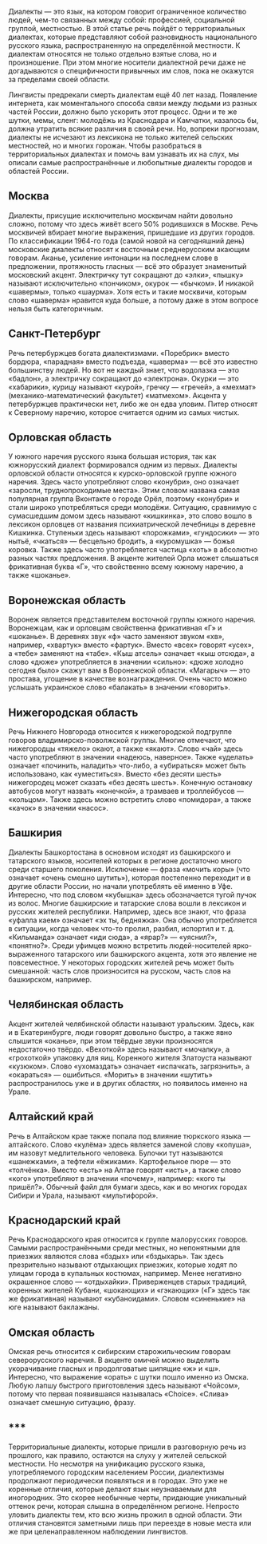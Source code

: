 Диалекты — это язык, на котором говорит ограниченное количество людей, чем-то связанных между собой: профессией, социальной группой, местностью. В этой статье речь пойдёт о территориальных диалектах, которые представляют собой разновидность национального русского языка, распространенную на определённой местности. К диалектам относятся не только отдельно взятые слова, но и произношение. При этом многие носители диалектной речи даже не догадываются о специфичности привычных им слов, пока не окажутся за пределами своей области. 

Лингвисты предрекали смерть диалектам ещё 40 лет назад. Появление интернета, как моментального способа связи между людьми из разных частей России, должно было ускорить этот процесс. Одни и те же шутки, мемы, сленг: молодёжь из Краснодара и Камчатки, казалось бы, должна утратить всякие различия в своей речи. Но, вопреки прогнозам, диалекты не исчезают из лексикона не только жителей сельских местностей, но и многих горожан. Чтобы разобраться в территориальных диалектах и помочь вам узнавать их на слух, мы описали самые распространённые и любопытные диалекты городов и областей России.

## Москва 

Диалекты, присущие исключительно москвичам найти довольно сложно, потому что здесь живёт всего 50% родившихся в Москве. Речь москвичей вбирает многие выражения, пришедшие из других городов. По классификации 1964-го года (самой новой на сегодняшний день) московские диалекты относят к восточным среднерусским акающим говорам. Аканье, усиление интонации на последнем слове в предложении, протяжность гласных — всё это образует знаменитый московский акцент. Электричку тут сокращают до «элки», «пышку» называют исключительно «пончиком», окурок — «бычком». И никакой «шавермы», только «шаурма». Хотя есть и такие москвичи, которым слово «шаверма» нравится куда больше, а потому даже в этом вопросе нельзя быть категоричным.

## Санкт-Петербург

Речь петербуржцев богата диалектизмами. «Поребрик» вместо бордюра, «парадная» вместо подъезда, «шаверма» — всё это известно большинству людей. Но вот не каждый знает, что водолазка — это «бадлон», а электричку сокращают до «электрона». Окурки — это «хабарики», курицу называют «курой», гречку — «гречей», а «мехмат» (механико-математический факультет) «матмехом». Акцента у петербуржцев практически нет, либо же он едва уловим. Питер относят к Северному наречию, которое считается одним из самых чистых.

## Орловская область 

У южного наречия русского языка большая история, так как южнорусский диалект формировался одним из первых. Диалекты орловской области относятся к курско-орловской группе южного наречия. Здесь часто употребляют слово «конубри», оно означает «заросли, труднопроходимые места». Этим словом названа самая популярная группа Вконтакте о городе Орёл, поэтому «конубри» и стали широко употребляться среди молодёжи. Ситуацию, сравнимую с сумасшедшим домом здесь называют «кишкинка», это слово вошло в лексикон орловцев от названия психиатрической лечебницы в деревне Кишкинка. Ступеньки здесь называют «порожками», «гундосики» — это нытьё, «чкаться» — бесцельно бродить, а «куромушка» — божья коровка. Также здесь часто употребляется частица «хоть» в абсолютно разных частях предложения. В акценте жителей Орла может слышаться фрикативная буква «Г», что свойственно всему южному наречию, а также «шоканье».

## Воронежская область 

Воронеж является представителем восточной группы южного наречия. Воронежцам, как и орловцам свойственна фрикативная «Г» и «шоканье». В деревнях звук «ф» часто заменяют звуком «хв», например, «хвартук» вместо «фартук». Вместо «всех» говорят «усех», а «тебе» заменяют на «табе». «Кыш атсель» означает «кыш отсюда», а слово «дюже» употребляется в значении «сильно»: «дюже холодно сегодня было» скажут вам в Воронежской области. «Магарыч» — это простава, угощение в качестве вознаграждения. Очень часто можно услышать украинское слово «балакать» в значении «говорить».

## Нижегородская область 

Речь Нижнего Новгорода относится к нижегородской подгруппе говоров владимирско-поволжской группы. Многие отмечают, что нижегородцы «тяжело» окают, а также «якают». Слово «чай» здесь часто употребляют в значении «надеюсь, наверное». Также «уделать» означает «починить, наладить» что-либо, а «убираться» может быть использовано, как «уместиться». Вместо «без десяти шесть» нижегородец может сказать «без десять шесть». Конечную остановку автобусов могут назвать «конечкой», а трамваев и троллейбусов — «кольцом». Также здесь можно встретить слово «помидора», а также «качок» в значении «насос». 

## Башкирия 

Диалекты Башкортостана в основном исходят из башкирского и татарского языков, носителей которых в регионе достаточно много среди старшего поколения. Исключение — фраза «мочить коры» (что означает «очень смешно шутить»), которая постепенно переходит и в другие области России, но начали употреблять её именно в Уфе. Интересно, что под словом «кубышка» здесь обозначается тугой пучок из волос. Многие башкирские и татарские слова вошли в лексикон и русских жителей республики. Например, здесь все знают, что фраза «уфалла каем» означает «эх ты, бедняжка». Она обычно употребляется в ситуации, когда человек что-то пролил, разбил, испортил и т. д. «Кильманда» означает «иди сюда», а «ярар?» — «уяснил?», «понятно?». Среди уфимцев можно встретить людей-носителей ярко-выраженного татарского или башкирского акцента, хотя это явление не повсеместное. У некоторых городских жителей речь может быть смешанной: часть слов произносится на русском, часть слов на башкирском, например. 

## Челябинская область 

Акцент жителей челябинской области называют уральским. Здесь, как и в Екатеринбурге, люди говорят довольно быстро, а также явно слышится «оканье», при этом твёрдые звуки произносятся недостаточно твёрдо. «Вехоткой» здесь называют «мочалку», а «грохоткой» упаковку для яиц. Коренного жителя Златоуста называют «кузюком». Слово «ухомаздать» означает «испачкать, загрязнить», а «окараться» — ошибиться. «Морить» в значении «шутить» распространилось уже и в других областях, но появилось именно на Урале. 

## Алтайский край 

Речь в Алтайском крае также попала под влияние тюркского языка — алтайского. Слово «кулёма» здесь является заменой слову «копуша», им назовут медлительного человека. Булочки тут называются «шанежками», а тефтели «ёжиками». Картофельное пюре — это «толчёнка». Вместо «есть» на Алтае говорят «исть», а также слово «кого» употребляют в значении «почему», например: «кого ты пришёл?». Обычный файл для бумаги здесь, как и во многих городах Сибири и Урала, называют «мультифорой». 

## Краснодарский край 

Речь Краснодарского края относится к группе малорусских говоров. Самыми распространёнными среди местных, но непонятными для приезжих являются слова «бздых» или «бздыхарь». Так здесь презрительно называют отдыхающих приезжих, которые ходят по улицам города в купальных костюмах, например. Менее негативно окрашенное слово — «отдыхайки». Приверженцев старых традиций, коренных жителей Кубани, «шокающих» и «гэкающих» («Г» здесь так же фрикативная) называют «кубаноидами». Словом «синенькие» на юге называют баклажаны. 

## Омская область 

Омская речь относится к сибирским старожильческим говорам северорусского наречия. В акценте омичей можно выделить укорачивание гласных и продолговатые шипящие «ж» и «ш». Интересно, что выражение «орать» с шутки пошло именно из Омска. Любую лапшу быстрого приготовления здесь называют «Чойсом», потому что первая появившаяся называлась «Choice». «Слива» означает смешную ситуацию, фразу. 

## ***

Территориальные диалекты, которые пришли в разговорную речь из прошлого, как правило, остаются на слуху у жителей сельской местности. Но несмотря на унификацию русского языка, употребляемого городским населением России, диалектизмы продолжают периодически появляться и в городах. Это уже не коренные отличия, которые делают язык неузнаваемым для иногородних. Это скорее необычные черты, придающие уникальный оттенок речи, которая слышна в определённом регионе. Непросто уловить диалекты тем, кто всю жизнь прожил в одной области. Эти отличия становятся заметными лишь при переезде в новые места или же при целенаправленном наблюдении лингвистов.  

